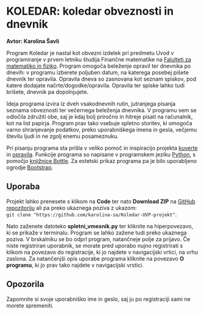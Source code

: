# KOLEDAR: koledar obveznosti in dnevnik
**Avtor: Karolina Šavli**

Program Koledar je nastal kot obvezni izdelek pri predmetu Uvod v programiranje v prvem letniku študija Finančne matematike na [Falulteti za matematiko in fiziko](https://www.fmf.uni-lj.si/sl/). Program omogoča beleženje opravil ter dnevnika po dnevih: v programu izberete poljuben datum, na katerega posebej pišete dnevnik ter opravila. Opravila dneva so zasnovana kot seznam spiskov, pod katere dodajate načrte/dogodke/opravila. Opravila ter spiske lahko tudi brišete, dnevnik pa dopolnjujete. 

Ideja programa izvira iz dveh vsakodnevnih rutin, jutranjega pisanja seznama obveznosti ter večernega beleženja dnevnika. V programu sem se odločila združiti obe, saj je kdaj bolj priročno in hitreje pisati na računalnik, kot na list papirja. Program prav tako vsebuje spletno storitev, ki omogoča varno shranjevanje podatkov, preko uporabniškega imena in gesla, večjemu številu ljudi in ne zgolj enemu posameznuku.

Pri pisanju programa sta prišla v veliko pomoč in inspiracijo projekta [kuverte](https://github.com/matijapretnar/uvod-v-programiranje/tree/master/projekti/kuverte) in [opravila](https://github.com/matijapretnar/uvod-v-programiranje/tree/master/projekti/opravila). Funkcije programa so napisane v programskem jeziku [Python](https://www.python.org/), s pomočjo [knjižnice Bottle](https://bottlepy.org/docs/dev/). Za estetski prikaz programa pa je bilo uporabljeno ogrodje [Bootstrap](https://getbootstrap.com/).

## Uporaba
Projekt lahko prenesete s klikom na **Code** ter nato **Download ZIP** na [GitHub repozitoriju](https://github.com/karolina-sa/Koledar-UVP-projekt) ali pa preko ukaznega poziva z ukazom: <br/>
`git clone "https://github.com/karolina-sa/Koledar-UVP-projekt"`.

Nato zaženete datoteko **spletni_vmesnik.py** ter kliknite na hiperpovezavo, ki se prikaže v terminalu. Program se lahko zažene tudi preko ukaznega poziva. V brskalniku se bo odprl program, natančneje polje za prijavo. 
Če niste registriran uporabnik, se morate pred uporabo nujno registrirati s klikom na povezavo do registracije, ki jo najdete v navigacijski vrtici, na vrhu zaslona. Za natančenjši opis uporabe programa kliknite na povezavo **O programu**, ki jo prav tako najdete v navigacijski vrstici. 

## Opozorila
Zapomnite si svoje uporabniško ime in geslo, saj ju po registraciji sami ne morete spremeniti.
